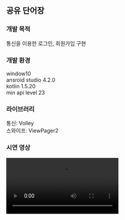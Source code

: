 ## 공유 단어장
### 개발 목적
통신을 이용한 로그인, 회원가입 구현
### 개발 환경</h3>
window10<br>
ansroid studio 4.2.0<br>
kotlin 1.5.20<br>
min api level 23

### 라이브러리
통신: Volley<br>
스와이프: ViewPager2

### 시연 영상
<video src="https://user-images.githubusercontent.com/84886401/132458701-948fb56b-0df1-4462-a399-dcde7ae0b79e.mp4">
